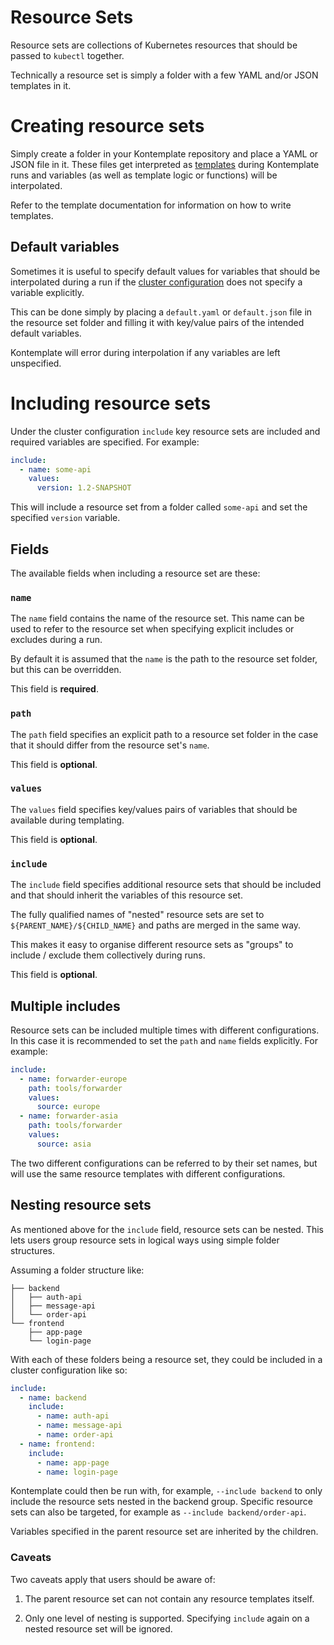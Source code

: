 Resource Sets
================

Resource sets are collections of Kubernetes resources that should be passed to `kubectl` together.

Technically a resource set is simply a folder with a few YAML and/or JSON templates in it.


# Creating resource sets

Simply create a folder in your Kontemplate repository and place a YAML or JSON file in it. These
files get interpreted as [templates][] during Kontemplate runs and variables (as well as template
logic or functions) will be interpolated.

Refer to the template documentation for information on how to write templates.

## Default variables

Sometimes it is useful to specify default values for variables that should be interpolated during
a run if the [cluster configuration][] does not specify a variable explicitly.

This can be done simply by placing a `default.yaml` or `default.json` file in the resource set
folder and filling it with key/value pairs of the intended default variables.

Kontemplate will error during interpolation if any variables are left unspecified.

# Including resource sets

Under the cluster configuration `include` key resource sets are included and required variables
are specified. For example:

```yaml
include:
  - name: some-api
    values:
      version: 1.2-SNAPSHOT
```

This will include a resource set from a folder called `some-api` and set the specified `version` variable.

## Fields

The available fields when including a resource set are these:

### `name`

The `name` field contains the name of the resource set. This name can be used to refer to the resource set
when specifying explicit includes or excludes during a run.

By default it is assumed that the `name` is the path to the resource set folder, but this can be overridden.

This field is **required**.

### `path`

The `path` field specifies an explicit path to a resource set folder in the case that it should differ from
the resource set's `name`.

This field is **optional**.

### `values`

The `values` field specifies key/values pairs of variables that should be available during templating.

This field is **optional**.

### `include`

The `include` field specifies additional resource sets that should be included and that should inherit the
variables of this resource set.

The fully qualified names of "nested" resource sets are set to `${PARENT_NAME}/${CHILD_NAME}` and paths are
merged in the same way.

This makes it easy to organise different resource sets as "groups" to include / exclude them collectively
during runs.

This field is **optional**.

## Multiple includes

Resource sets can be included multiple times with different configurations. In this case it is recommended
to set the `path` and `name` fields explicitly. For example:

```yaml
include:
  - name: forwarder-europe
    path: tools/forwarder
    values:
      source: europe
  - name: forwarder-asia
    path: tools/forwarder
    values:
      source: asia
```

The two different configurations can be referred to by their set names, but will use the same resource
templates with different configurations.

## Nesting resource sets

As mentioned above for the `include` field, resource sets can be nested. This lets users group resource
sets in logical ways using simple folder structures.

Assuming a folder structure like:

```
├── backend
│   ├── auth-api
│   ├── message-api
│   └── order-api
└── frontend
    ├── app-page
    └── login-page
```

With each of these folders being a resource set, they could be included in a cluster configuration like so:

```yaml
include:
  - name: backend
    include:
      - name: auth-api
      - name: message-api
      - name: order-api
  - name: frontend:
    include:
      - name: app-page
      - name: login-page
```

Kontemplate could then be run with, for example, `--include backend` to only include the resource sets nested
in the backend group. Specific resource sets can also be targeted, for example as `--include backend/order-api`.

Variables specified in the parent resource set are inherited by the children.

### Caveats

Two caveats apply that users should be aware of:

1. The parent resource set can not contain any resource templates itself.

2. Only one level of nesting is supported. Specifying `include` again on a nested resource set will be ignored.

[templates]: templates.md
[cluster configuration]: cluster-config.md
